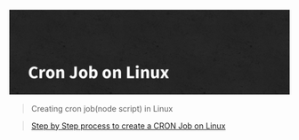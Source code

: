 ![CronJobLinux](./images/banner.png)

> Creating cron job(node script) in Linux

> [Step by Step process to create a CRON Job on Linux](./REFERENCE.md)
